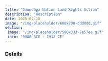 ```yaml
---
title: "Onondaga Nation Land Rights Action"
description: "description"
date: 2025-02-18
image: "/img/placeholder/600x200-dddddd.gif"
section: 
 image: "/img/placeholder/500x333-7e57ee.gif"
 info: "9000 BCE - 1918 CE"
---
```

### Details
